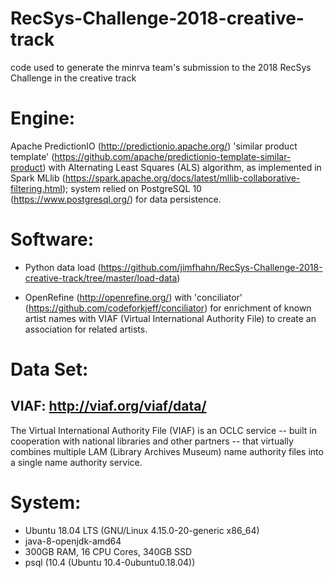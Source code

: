 # RecSys-Challenge-2018-creative-track
code used to generate the minrva team's submission to the 2018 RecSys Challenge in the creative track

# Engine:

Apache PredictionIO (http://predictionio.apache.org/) 'similar product template' (https://github.com/apache/predictionio-template-similar-product) with Alternating Least Squares (ALS) algorithm, as implemented in Spark MLlib (https://spark.apache.org/docs/latest/mllib-collaborative-filtering.html); system relied on PostgreSQL 10 (https://www.postgresql.org/) for data persistence.

# Software:

- Python data load (https://github.com/jimfhahn/RecSys-Challenge-2018-creative-track/tree/master/load-data)

- OpenRefine (http://openrefine.org/) with 'conciliator' (https://github.com/codeforkjeff/conciliator) for enrichment of known artist names with VIAF (Virtual International Authority File) to create an association for related artists. 


# Data Set:

## VIAF: http://viaf.org/viaf/data/

The Virtual International Authority File (VIAF) is an OCLC service -- built in cooperation with national libraries and other partners -- that virtually combines multiple LAM (Library Archives Museum) name authority files into a single name authority service.


# System:

-  Ubuntu 18.04 LTS (GNU/Linux 4.15.0-20-generic x86_64)
-  java-8-openjdk-amd64
-  300GB RAM, 16 CPU Cores, 340GB SSD
-  psql (10.4 (Ubuntu 10.4-0ubuntu0.18.04))
